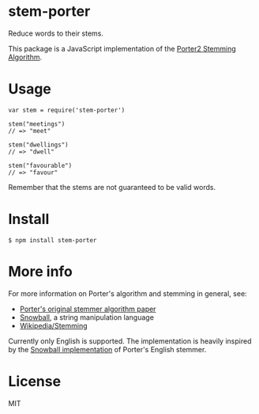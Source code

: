 # stem-porter

Reduce words to their stems.

This package is a JavaScript implementation of the
[Porter2 Stemming Algorithm](http://snowball.tartarus.org/algorithms/english/stemmer.html).

# Usage

    var stem = require('stem-porter')

    stem("meetings")
    // => "meet"

    stem("dwellings")
    // => "dwell"

    stem("favourable")
    // => "favour"

Remember that the stems are not guaranteed to be valid words.

# Install

    $ npm install stem-porter

# More info

For more information on Porter's algorithm and stemming in general, see:

  * [Porter's original stemmer algorithm paper](http://tartarus.org/~martin/PorterStemmer/def.txt)
  * [Snowball](http://snowball.tartarus.org/), a string manipulation language
  * [Wikipedia/Stemming](http://en.wikipedia.org/wiki/Stemming)

Currently only English is supported. The implementation is heavily inspired by
the [Snowball implementation](http://snowball.tartarus.org/algorithms/english/stemmer.html)
of Porter's English stemmer.

# License

MIT

